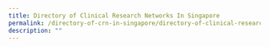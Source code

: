 ```yaml
---
title: Directory of Clinical Research Networks In Singapore
permalink: /directory-of-crn-in-singapore/directory-of-clinical-research-networks-in-singapore/
description: ""
---
```

